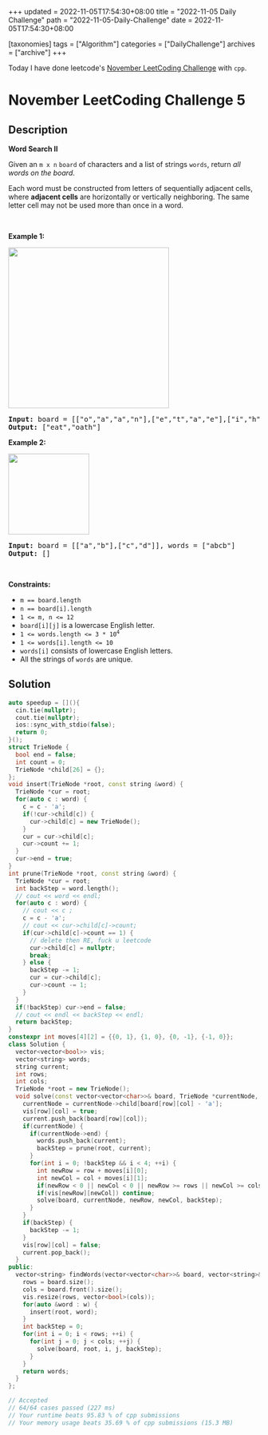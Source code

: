 +++
updated = 2022-11-05T17:54:30+08:00
title = "2022-11-05 Daily Challenge"
path = "2022-11-05-Daily-Challenge"
date = 2022-11-05T17:54:30+08:00

[taxonomies]
tags = ["Algorithm"]
categories = ["DailyChallenge"]
archives = ["archive"]
+++

Today I have done leetcode's [November LeetCoding Challenge](https://leetcode.com/problems/word-search-ii/) with `cpp`.

<!-- more -->

# November LeetCoding Challenge 5

## Description

**Word Search II**

<p>Given an <code>m x n</code> <code>board</code>&nbsp;of characters and a list of strings <code>words</code>, return <em>all words on the board</em>.</p>

<p>Each word must be constructed from letters of sequentially adjacent cells, where <strong>adjacent cells</strong> are horizontally or vertically neighboring. The same letter cell may not be used more than once in a word.</p>

<p>&nbsp;</p>
<p><strong class="example">Example 1:</strong></p>
<img alt="" src="https://assets.leetcode.com/uploads/2020/11/07/search1.jpg" style="width: 322px; height: 322px;" />
<pre>
<strong>Input:</strong> board = [[&quot;o&quot;,&quot;a&quot;,&quot;a&quot;,&quot;n&quot;],[&quot;e&quot;,&quot;t&quot;,&quot;a&quot;,&quot;e&quot;],[&quot;i&quot;,&quot;h&quot;,&quot;k&quot;,&quot;r&quot;],[&quot;i&quot;,&quot;f&quot;,&quot;l&quot;,&quot;v&quot;]], words = [&quot;oath&quot;,&quot;pea&quot;,&quot;eat&quot;,&quot;rain&quot;]
<strong>Output:</strong> [&quot;eat&quot;,&quot;oath&quot;]
</pre>

<p><strong class="example">Example 2:</strong></p>
<img alt="" src="https://assets.leetcode.com/uploads/2020/11/07/search2.jpg" style="width: 162px; height: 162px;" />
<pre>
<strong>Input:</strong> board = [[&quot;a&quot;,&quot;b&quot;],[&quot;c&quot;,&quot;d&quot;]], words = [&quot;abcb&quot;]
<strong>Output:</strong> []
</pre>

<p>&nbsp;</p>
<p><strong>Constraints:</strong></p>

<ul>
	<li><code>m == board.length</code></li>
	<li><code>n == board[i].length</code></li>
	<li><code>1 &lt;= m, n &lt;= 12</code></li>
	<li><code>board[i][j]</code> is a lowercase English letter.</li>
	<li><code>1 &lt;= words.length &lt;= 3 * 10<sup>4</sup></code></li>
	<li><code>1 &lt;= words[i].length &lt;= 10</code></li>
	<li><code>words[i]</code> consists of lowercase English letters.</li>
	<li>All the strings of <code>words</code> are unique.</li>
</ul>


## Solution

``` cpp
auto speedup = [](){
  cin.tie(nullptr);
  cout.tie(nullptr);
  ios::sync_with_stdio(false);
  return 0;
}();
struct TrieNode {
  bool end = false;
  int count = 0;
  TrieNode *child[26] = {};
};
void insert(TrieNode *root, const string &word) {
  TrieNode *cur = root;
  for(auto c : word) {
    c = c - 'a';
    if(!cur->child[c]) {
      cur->child[c] = new TrieNode();
    }
    cur = cur->child[c];
    cur->count += 1;
  }
  cur->end = true;
}
int prune(TrieNode *root, const string &word) {
  TrieNode *cur = root;
  int backStep = word.length();
  // cout << word << endl;
  for(auto c : word) {
    // cout << c ;
    c = c - 'a';
    // cout << cur->child[c]->count;
    if(cur->child[c]->count == 1) {
      // delete then RE, fuck u leetcode
      cur->child[c] = nullptr;
      break;
    } else {
      backStep -= 1;
      cur = cur->child[c];
      cur->count -= 1;
    }
  }
  if(!backStep) cur->end = false;
  // cout << endl << backStep << endl;
  return backStep;
}
constexpr int moves[4][2] = {{0, 1}, {1, 0}, {0, -1}, {-1, 0}};
class Solution {
  vector<vector<bool>> vis;
  vector<string> words;
  string current;
  int rows;
  int cols;
  TrieNode *root = new TrieNode();
  void solve(const vector<vector<char>>& board, TrieNode *currentNode, int row, int col, int &backStep) {
    currentNode = currentNode->child[board[row][col] - 'a'];
    vis[row][col] = true;
    current.push_back(board[row][col]);
    if(currentNode) {
      if(currentNode->end) {
        words.push_back(current);
        backStep = prune(root, current);
      }
      for(int i = 0; !backStep && i < 4; ++i) {
        int newRow = row + moves[i][0];
        int newCol = col + moves[i][1];
        if(newRow < 0 || newCol < 0 || newRow >= rows || newCol >= cols) continue;
        if(vis[newRow][newCol]) continue;
        solve(board, currentNode, newRow, newCol, backStep);
      }
    }
    if(backStep) {
      backStep -= 1;
    }
    vis[row][col] = false;
    current.pop_back();
  }
public:
  vector<string> findWords(vector<vector<char>>& board, vector<string>& w) {
    rows = board.size();
    cols = board.front().size();
    vis.resize(rows, vector<bool>(cols));
    for(auto &word : w) {
      insert(root, word);
    }
    int backStep = 0;
    for(int i = 0; i < rows; ++i) {
      for(int j = 0; j < cols; ++j) {
        solve(board, root, i, j, backStep);
      }
    }
    return words;
  }
};

// Accepted
// 64/64 cases passed (227 ms)
// Your runtime beats 95.83 % of cpp submissions
// Your memory usage beats 35.69 % of cpp submissions (15.3 MB)
```
